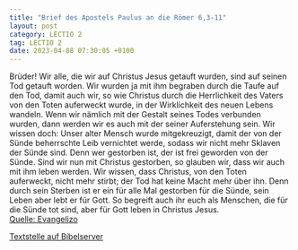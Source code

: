 ```yaml
---
title: "Brief des Apostels Paulus an die Römer 6,3-11"
layout: post
category: LECTIO 2
tag: LECTIO 2
date: 2023-04-08 07:30:05 +0100
---
```

Brüder! Wir alle, die wir auf Christus Jesus getauft wurden, sind auf seinen Tod getauft worden.
Wir wurden ja mit ihm begraben durch die Taufe auf den Tod, damit auch wir, so wie Christus durch die Herrlichkeit des Vaters von den Toten auferweckt wurde, in der Wirklichkeit des neuen Lebens wandeln.<!--more-->
Wenn wir nämlich mit der Gestalt seines Todes verbunden wurden, dann werden wir es auch mit der seiner Auferstehung sein.
Wir wissen doch: Unser alter Mensch wurde mitgekreuzigt, damit der von der Sünde beherrschte Leib vernichtet werde, sodass wir nicht mehr Sklaven der Sünde sind.
Denn wer gestorben ist, der ist frei geworden von der Sünde.
Sind wir nun mit Christus gestorben, so glauben wir, dass wir auch mit ihm leben werden.
Wir wissen, dass Christus, von den Toten auferweckt, nicht mehr stirbt; der Tod hat keine Macht mehr über ihn.
Denn durch sein Sterben ist er ein für alle Mal gestorben für die Sünde, sein Leben aber lebt er für Gott.
So begreift auch ihr euch als Menschen, die für die Sünde tot sind, aber für Gott leben in Christus Jesus.<br>
[Quelle: Evangelizo](https://evangeliumtagfuertag.org/DE/gospel)

[Textstelle auf Bibelserver](https://www.bibleserver.com/EU/Römer6,3-11)
